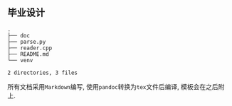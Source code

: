 ## 毕业设计


```
.
├── doc
├── parse.py
├── reader.cpp
├── README.md
└── venv

2 directories, 3 files
```


所有文档采用`Markdown`编写, 使用`pandoc`转换为`tex`文件后编译, 模板会在之后附上.


